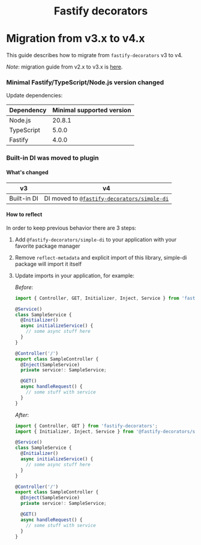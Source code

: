 <h1 style="text-align: center">Fastify decorators</h1>

# Migration from v3.x to v4.x

This guide describes how to migrate from `fastify-decorators` v3 to v4.

_Note_: migration guide from v2.x to v3.x is [here](https://github.com/L2jLiga/fastify-decorators/blob/v3/docs/Migration%20to%20v3.md).

### Minimal Fastify/TypeScript/Node.js version changed

Update dependencies:

| Dependency | Minimal supported version |
| ---------- | ------------------------- |
| Node.js    | 20.8.1                    |
| TypeScript | 5.0.0                     |
| Fastify    | 4.0.0                     |

### Built-in DI was moved to plugin

[`@fastify-decorators/simple-di`]: https://www.npmjs.com/package/@fastify-decorators/simple-di

#### What's changed

| v3          | v4                                            |
| ----------- | --------------------------------------------- |
| Built-in DI | DI moved to [`@fastify-decorators/simple-di`] |

#### How to reflect

In order to keep previous behavior there are 3 steps:

1. Add `@fastify-decorators/simple-di` to your application with your favorite package manager
2. Remove `reflect-metadata` and explicit import of this library, simple-di package will import it itself
3. Update imports in your application, for example:

   _Before_:

   ```typescript
   import { Controller, GET, Initializer, Inject, Service } from 'fastify-decorators';

   @Service()
   class SampleService {
     @Initializer()
     async initializeService() {
       // some async stuff here
     }
   }

   @Controller('/')
   export class SampleController {
     @Inject(SampleService)
     private service!: SampleService;

     @GET()
     async handleRequest() {
       // some stuff with service
     }
   }
   ```

   _After_:

   ```typescript
   import { Controller, GET } from 'fastify-decorators';
   import { Initializer, Inject, Service } from '@fastify-decorators/simple-di';

   @Service()
   class SampleService {
     @Initializer()
     async initializeService() {
       // some async stuff here
     }
   }

   @Controller('/')
   export class SampleController {
     @Inject(SampleService)
     private service!: SampleService;

     @GET()
     async handleRequest() {
       // some stuff with service
     }
   }
   ```
